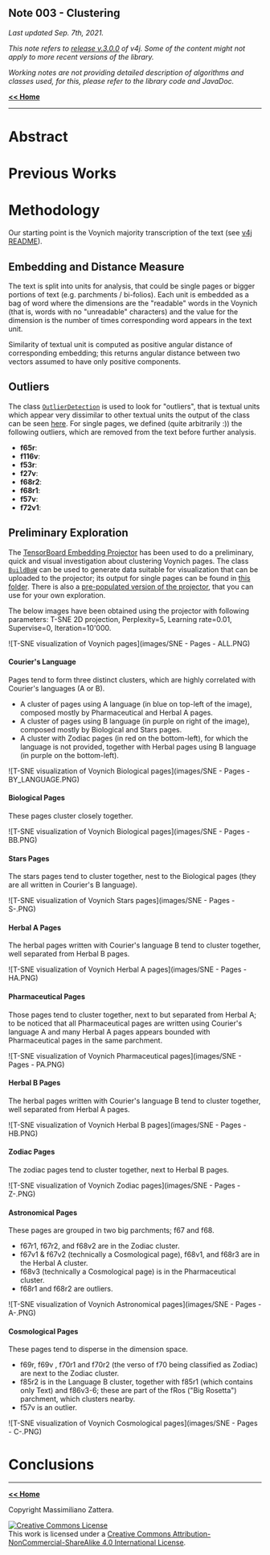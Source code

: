 ## Note 003 - Clustering

_Last updated Sep. 7th, 2021._

_This note refers to [release v.3.0.0](https://github.com/mzattera/v4j/tree/v.3.0.0) of v4j.
Some of the content might not apply to more recent versions of the library._

_Working notes are not providing detailed description of algorithms and classes used, for this, please refer to the 
library code and JavaDoc._

[**<< Home**](..)

---

# Abstract

# Previous Works

# Methodology

Our starting point is the Voynich majority transcription of the text (see [v4j README](https://github.com/mzattera/v4j#ivtff)).

## Embedding and Distance Measure

The text is split into units for analysis, that could be single pages or bigger portions of text (e.g. parchments / bi-folios).
Each unit is embedded as a bag of word where the dimensions are the "readable" words in the Voynich (that is, words with no
"unreadable" characters) and the value for the dimension is the number of times corresponding word appears in the text unit.

Similarity of textual unit is computed as positive angular distance of corresponding embedding; this returns angular distance
between two vectors assumed to have only positive components.

## Outliers

The class [`OutlierDetection`]() is used to look for "outliers", that is textual units which appear very dissimilar to other textual units
the output of the class can be seen [here]().
For single pages, we defined (quite arbitrarily :)) the following outliers, which are removed from the text before further analysis.

- **f65r**:
- **f116v**:
- **f53r**:
- **f27v**:
- **f68r2**:
- **f68r1**:
- **f57v**:
- **f72v1**:

## Preliminary Exploration

The [TensorBoard Embedding Projector](https://projector.tensorflow.org/) has been used to do a preliminary, quick and visual investigation
about clustering Voynich pages. The class [`BuildBoW`]() can be used to generate data suitable for visualization that can be uploaded to the projector;
its output for single pages can be found in [this folder]().
There is also a [pre-populated version of the projector](https://projector.tensorflow.org/?config=https://mzattera.github.io/v4j/003/data/projector_config.json),
that you can use for your own exploration.

The below images have been obtained using the projector with following parameters: T-SNE 2D projection, Perplexity=5, Learning rate=0.01, Supervise=0, Iteration=10'000.
 
![T-SNE visualization of Voynich pages](images/SNE - Pages - ALL.PNG)

#### Courier's Language

Pages tend to form three distinct clusters, which are highly correlated with Courier's languages (A or B).

- A cluster of pages using A language (in blue on top-left of the image), composed mostly by Pharmaceutical and Herbal A pages.
- A cluster of pages using B language (in purple on right of the image), composed mostly by Biological and Stars pages.
- A cluster with Zodiac pages (in red on the bottom-left), for which the language is not provided,
  together with Herbal pages using B language (in purple on the bottom-left).
 
![T-SNE visualization of Voynich Biological pages](images/SNE - Pages - BY_LANGUAGE.PNG)

#### Biological Pages

These pages cluster closely together.
 
![T-SNE visualization of Voynich Biological pages](images/SNE - Pages - BB.PNG)

#### Stars Pages

The stars pages tend to cluster together, nest to the Biological pages (they are all written in Courier's B language).
 
![T-SNE visualization of Voynich Stars pages](images/SNE - Pages - S-.PNG)

#### Herbal A Pages

The herbal pages written with Courier's language B tend to cluster together, well separated from Herbal B pages.
 
![T-SNE visualization of Voynich Herbal A pages](images/SNE - Pages - HA.PNG)

#### Pharmaceutical Pages

Those pages tend to cluster together, next to but separated from Herbal A; to be noticed that all Pharmaceutical pages are written
using Courier's language A and many Herbal A pages appears bounded with Pharmaceutical pages in the same parchment.
 
![T-SNE visualization of Voynich Pharmaceutical pages](images/SNE - Pages - PA.PNG)

#### Herbal B Pages

The herbal pages written with Courier's language B tend to cluster together, well separated from Herbal A pages.
 
![T-SNE visualization of Voynich Herbal B pages](images/SNE - Pages - HB.PNG)

#### Zodiac Pages

The zodiac pages tend to cluster together, next to Herbal B pages.
 
![T-SNE visualization of Voynich Zodiac pages](images/SNE - Pages - Z-.PNG)

#### Astronomical Pages

These pages are grouped in two big parchments; f67 and f68.

- f67r1, f67r2, and f68v2 are in the Zodiac cluster.
- f67v1 & f67v2 (technically a Cosmological page), f68v1, and f68r3 are in the Herbal A cluster.
- f68v3 (technically a Cosmological page) is in the Pharmaceutical cluster. 
- f68r1 and f68r2 are outliers.
 
![T-SNE visualization of Voynich Astronomical pages](images/SNE - Pages - A-.PNG)

#### Cosmological Pages

These pages tend to disperse in the dimension space.

- f69r, f69v , f70r1 and f70r2 (the verso of f70 being classified as Zodiac) are next to the Zodiac cluster.
- f85r2 is in the Language B cluster, together with f85r1 (which contains only Text) and f86v3-6; these are part of the fRos ("Big Rosetta") parchment, which clusters nearby.
- f57v is an outlier.
 
![T-SNE visualization of Voynich Cosmological pages](images/SNE - Pages - C-.PNG)

# Conclusions 


---

[**<< Home**](..)

Copyright Massimiliano Zattera.

<a rel="license" href="http://creativecommons.org/licenses/by-nc-sa/4.0/"><img alt="Creative Commons License" style="border-width:0" src="https://i.creativecommons.org/l/by-nc-sa/4.0/88x31.png" /></a><br />This work is licensed under a <a rel="license" href="http://creativecommons.org/licenses/by-nc-sa/4.0/">Creative Commons Attribution-NonCommercial-ShareAlike 4.0 International License</a>.
